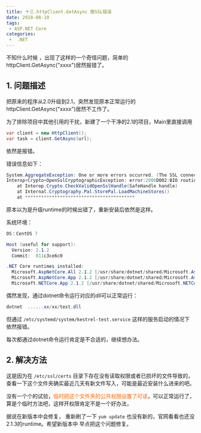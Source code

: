 ```yaml
---
title: 十三.httpClient.GetAsync 报SSL错误
date: 2018-08-10
tags:
 - ASP.NET Core
categories:
 -  .NET
---
```


不知什么时候 ，出现了这样的一个奇怪问题，简单的httpClient.GetAsync("xxxx")居然报错了。

## 1. 问题描述

把原来的程序从2.0升级到2.1，突然发现原本正常运行的httpClient.GetAsync("xxxx")居然不工作了。

为了排除项目中其他引用的干扰，新建了一个干净的2.1的项目，Main里直接调用

```csharp
var client = new HttpClient();
var task = client.GetAsync(url);
```

依然是报错。

错误信息如下：

```csharp
System.AggregateException: One or more errors occurred. (The SSL connection could not be established, see inner exception.) ---> System.Net.Http.HttpRequestException: The SSL connection could not be established, see inner exception. --->
Interop+Crypto+OpenSslCryptographicException: error:2006D002:BIO routines:BIO_new_file:system lib
    at Interop.Crypto.CheckValidOpenSslHandle(SafeHandle handle)
    at Internal.Cryptography.Pal.StorePal.LoadMachineStores()
    at *****************************************
```

原本以为是升级runtime的时候出错了，重新安装后依然是这样。

系统环境：

```csharp
OS：CentOS 7

Host (useful for support):
  Version: 2.1.2
  Commit:  811c3ce6c0

.NET Core runtimes installed:
  Microsoft.AspNetCore.All 2.1.2 [/usr/share/dotnet/shared/Microsoft.AspNetCore.All]
  Microsoft.AspNetCore.App 2.1.2 [/usr/share/dotnet/shared/Microsoft.AspNetCore.App]
  Microsoft.NETCore.App 2.1.2 [/usr/share/dotnet/shared/Microsoft.NETCore.App]
```

偶然发现，通过dotnet命令运行对应的dll可以正常运行：

```csharp
dotnet  ......xx/xx/test.dll
```

但通过 `/etc/systemd/system/kestrel-test.service` 这样的服务启动的情况下依然报错。

每次都通过dotnet命令运行肯定是不合适的，继续想办法。

## 2. 解决方法

这是因为在 `/etc/ssl/certs` 目录下存在没有读取权限或者已损坏的文件导致的，查看一下这个文件夹确实最近几天有新文件写入，可能是最近安装什么进来的吧。

没有一个个的试验，<span style="color: #ff6600;">临时把这个文件夹的公共权限设置了可读</span>，可以正常运行了，算是个临时方法吧，这样开权限肯定不是一个好办法，

据说在新版本中会修复， 重新刷了一下 `yum update` 也没有新的，官网看看也还没2.1.3的runtime。希望新版本中 早点把这个问题修复。